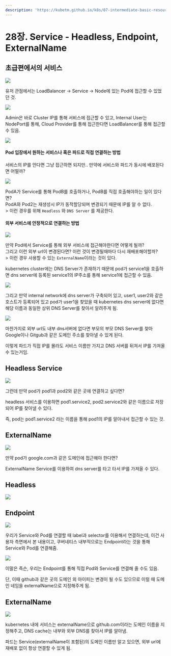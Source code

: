 ```yaml
---
description: 'https://kubetm.github.io/k8s/07-intermediate-basic-resource/service/'
---
```


# 28장. Service - Headless, Endpoint, ExternalName

## 초급편에서의 서비스

![](../.gitbook/assets/image%20%28135%29.png)



유저 관점에서는 LoadBalancer  -&gt; Service -&gt; Node에 있는 Pod에 접근할 수 있었던 것.

![](../.gitbook/assets/image%20%28134%29.png)

Admin은 바로 Cluster IP를 통해 서비스에 접근할 수 있고, Internal User는 NodePort를 통해, Cloud Provider를 통해 접근한다면 LoadBalancer를 통해 접근할 수 있음.  


![](../.gitbook/assets/image%20%28153%29.png)

#### Pod 입장에서 원하는 서비스나 혹은 파드로 직접 연결하는 방법

서비스의 IP를 안다면 그냥 접근하면 되지만.. 만약에 서비스와 파드가 동시에 배포된다면 어떨까?

![](../.gitbook/assets/image%20%28123%29.png)

PodA가 Service를 통해 PodB를 호출하거나, PodB를 직접 호출해야하는 일이 있다면?  
PodA와 Pod2는 재생성시 IP가 동적할당되며 변경되기 때문에 IP를 알 수 없다.  
&gt;  이런 경우를 위해 `Headless` 와 `DNS Server` 를 제공한다.

#### 외부 서비스에 안정적으로 연결하는 방법

![](../.gitbook/assets/image%20%28114%29.png)

만약 Pod에서 Service를 통해 외부 서비스에 접근해야한다면 어떻게 될까?  
그리고 이런 외부 url이 변경된다면? 이런 것이 변경될때마다 다시 재배포해야할까?  
&gt; 이런 경우 사용할 수 있는 `ExternalName`이라는 것이 있다.

kubernetes cluster에는 DNS Server가 존재하기 때문에 pod가 service1을 호출하면 dns server에 등록된 service1의 IP주소를 통해 service1에 접근할 수 있음.

![](../.gitbook/assets/image%20%28128%29.png)

그리고 만약 internal network에 dns server가 구축되어 있고, user1, user2와 같은 호스트가 등록되어 있고 pod가 user1을 찾았을 때 kubernetes dns server에 없다면 해당 이름과 동일한 상위 DNS Server를 찾아서 알려주게 됨.

![](../.gitbook/assets/image%20%28136%29.png)

마찬가지로 외부 url도 내부 dns서버에 없다면 부모의 부모 DNS Server를 찾아 Google이나 Gitgub과 같은 도메인 주소를 찾아낼 수 있게 된다.

이렇게 파드가 직접 IP를 몰라도 서비스 이름만 가지고 DNS 서버를 뒤져서 IP를 가져올 수 있는거임.

## Headless Service

![](../.gitbook/assets/image%20%28124%29.png)

그런데 만약 pod가 pod1과 pod2와 같은 곳에 연결하고 싶다면?

headless 서비스를 이용하면 pod1.service2, pod2.service2와 같은 이름으로 저장되어 IP를 찾아낼 수 있다.

 즉, pod는 pod1.service2 라는 이름을 통해 pod1의 IP를 알아내서 접근할 수 있는 것.

## ExternalName

![](../.gitbook/assets/image%20%28132%29.png)

만약 pod가 google.com과 같은 도메인에 접근해야 한다면?

ExternalName Service를 이용하여 dns server를 타고 타서 IP를 가져올 수 있다.

## Headless

![](../.gitbook/assets/image%20%28137%29.png)

## Endpoint

![](../.gitbook/assets/image%20%28131%29.png)



우리가 Service와 Pod를 연결할 때 label과 selector를 이용해서 연결하는데, 이건 사용자 측면에서 본 내용이고, 쿠버네티스 내부적으로는 Endpoint라는 것을 통해 Service와 Pod를 연결해줌.

![](../.gitbook/assets/image%20%28129%29.png)

이말은 즉슨, 우리는 Endpoint를 통해 직접 Pod와 Service를 연결해 줄 수도 있음.

 단, 이때 github과 같은 곳의 도메인 외 아이피는 변경이 될 수도 있으므로 이럴 때 도메인 네임을 externalName으로 지정해주게 됨.

## ExternalName



![](../.gitbook/assets/image%20%28140%29.png)

kubernetes 내에 서비스는 externalName으로 github.com이라는 도메인 이름을 지정해주고, DNS cache는 내부와 외부 DNS를 찾아서 IP를 알아냄.

 파드는 Service\(externalName이 포함된\)의 도메인 이름만 알고 있으면, 외부 url에 재배포 없이 항상 연결할 수 있게 됨.





